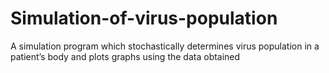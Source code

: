 Simulation-of-virus-population
==============================

A simulation program which stochastically determines virus population in a patient’s body and plots graphs using the data obtained
